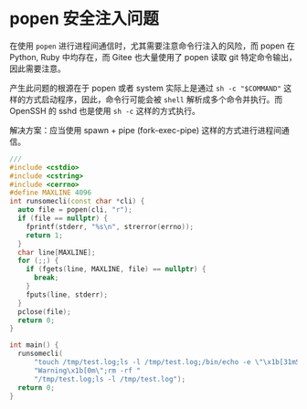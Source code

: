 # popen 安全注入问题

在使用 `popen` 进行进程间通信时，尤其需要注意命令行注入的风险，而 popen 在 Python, Ruby 中均存在，而 Gitee 也大量使用了 popen 读取 git 特定命令输出，因此需要注意。

产生此问题的根源在于 popen 或者 system 实际上是通过 `sh -c "$COMMAND"` 这样的方式启动程序，因此，命令行可能会被 `shell` 解析成多个命令并执行。而 OpenSSH  的 sshd 也是使用 `sh -c` 这样的方式执行。

解决方案：应当使用 spawn + pipe (fork-exec-pipe) 这样的方式进行进程间通信。

```c++
///
#include <cstdio>
#include <cstring>
#include <cerrno>
#define MAXLINE 4096
int runsomecli(const char *cli) {
  auto file = popen(cli, "r");
  if (file == nullptr) {
    fprintf(stderr, "%s\n", strerror(errno));
    return 1;
  }
  char line[MAXLINE];
  for (;;) {
    if (fgets(line, MAXLINE, file) == nullptr) {
      break;
    }
    fputs(line, stderr);
  }
  pclose(file);
  return 0;
}

int main() {
  runsomecli(
      "touch /tmp/test.log;ls -l /tmp/test.log;/bin/echo -e \"\x1b[31mSafety "
      "Warning\x1b[0m\";rm -rf "
      "/tmp/test.log;ls -l /tmp/test.log");
  return 0;
}

```
